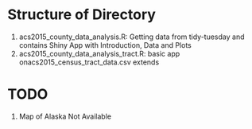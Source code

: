 # Structure of Directory

1.  acs2015_county_data_analysis.R: Getting data from tidy-tuesday and contains Shiny App with Introduction, Data and Plots
4.  acs2015_county_data_analysis_tract.R: basic app onacs2015_census_tract_data.csv extends 

# TODO

1. Map of Alaska Not Available

